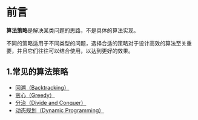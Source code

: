 # 前言

**算法策略**是解决某类问题的思路，不是具体的算法实现。

不同的策略适用于不同类型的问题，选择合适的策略对于设计高效的算法至关重要，并且它们往往可以结合使用，以达到更好的效果。


## 1.常见的算法策略

- [回溯（Backtracking）](./backtracking)
- [贪心（Greedy）](./greedy)
- [分治（Divide and Conquer）](./divide-conquer)
- [动态规划（Dynamic Programming）](./dynamic-programming)